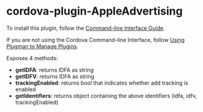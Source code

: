 cordova-plugin-AppleAdvertising
======================
To install this plugin, follow the [Command-line Interface Guide](http://cordova.apache.org/docs/en/edge/guide_cli_index.md.html#The%20Command-line%20Interface).

If you are not using the Cordova Command-line Interface, follow [Using Plugman to Manage Plugins](http://cordova.apache.org/docs/en/edge/guide_plugin_ref_plugman.md.html).

Exposes 4 methods:

- __getIDFA__: returns IDFA as string
- __getIDFV__: returns IDFA as string
- __trackingEnabled__: returns bool that indicates whether add tracking is enabled
- __getIdentifiers__: returns object containing the above identifiers (idfa, idfv, trackingEnabled)
